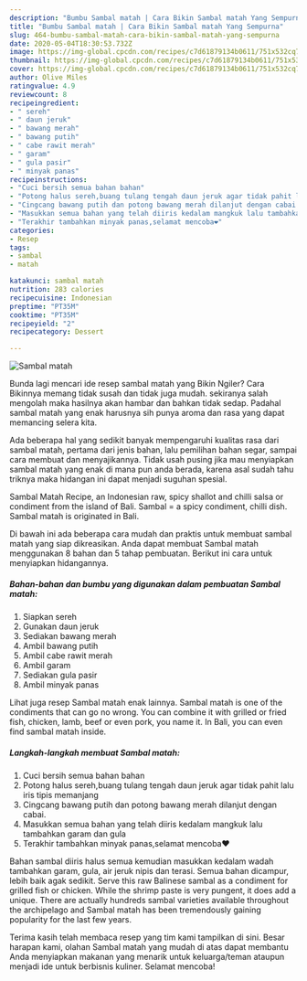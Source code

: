 ```yaml
---
description: "Bumbu Sambal matah | Cara Bikin Sambal matah Yang Sempurna"
title: "Bumbu Sambal matah | Cara Bikin Sambal matah Yang Sempurna"
slug: 464-bumbu-sambal-matah-cara-bikin-sambal-matah-yang-sempurna
date: 2020-05-04T18:30:53.732Z
image: https://img-global.cpcdn.com/recipes/c7d61879134b0611/751x532cq70/sambal-matah-foto-resep-utama.jpg
thumbnail: https://img-global.cpcdn.com/recipes/c7d61879134b0611/751x532cq70/sambal-matah-foto-resep-utama.jpg
cover: https://img-global.cpcdn.com/recipes/c7d61879134b0611/751x532cq70/sambal-matah-foto-resep-utama.jpg
author: Olive Miles
ratingvalue: 4.9
reviewcount: 8
recipeingredient:
- " sereh"
- " daun jeruk"
- " bawang merah"
- " bawang putih"
- " cabe rawit merah"
- " garam"
- " gula pasir"
- " minyak panas"
recipeinstructions:
- "Cuci bersih semua bahan bahan"
- "Potong halus sereh,buang tulang tengah daun jeruk agar tidak pahit lalu iris tipis memanjang"
- "Cingcang bawang putih dan potong bawang merah dilanjut dengan cabai."
- "Masukkan semua bahan yang telah diiris kedalam mangkuk lalu tambahkan garam dan gula"
- "Terakhir tambahkan minyak panas,selamat mencoba❤"
categories:
- Resep
tags:
- sambal
- matah

katakunci: sambal matah 
nutrition: 283 calories
recipecuisine: Indonesian
preptime: "PT35M"
cooktime: "PT35M"
recipeyield: "2"
recipecategory: Dessert

---
```



![Sambal matah](https://img-global.cpcdn.com/recipes/c7d61879134b0611/751x532cq70/sambal-matah-foto-resep-utama.jpg)

Bunda lagi mencari ide resep sambal matah yang Bikin Ngiler? Cara Bikinnya memang tidak susah dan tidak juga mudah. sekiranya salah mengolah maka hasilnya akan hambar dan bahkan tidak sedap. Padahal sambal matah yang enak harusnya sih punya aroma dan rasa yang dapat memancing selera kita.

Ada beberapa hal yang sedikit banyak mempengaruhi kualitas rasa dari sambal matah, pertama dari jenis bahan, lalu pemilihan bahan segar, sampai cara membuat dan menyajikannya. Tidak usah pusing jika mau menyiapkan sambal matah yang enak di mana pun anda berada, karena asal sudah tahu triknya maka hidangan ini dapat menjadi suguhan spesial.

Sambal Matah Recipe, an Indonesian raw, spicy shallot and chilli salsa or condiment from the island of Bali. Sambal = a spicy condiment, chilli dish. Sambal matah is originated in Bali.


Di bawah ini ada beberapa cara mudah dan praktis untuk membuat sambal matah yang siap dikreasikan. Anda dapat membuat Sambal matah menggunakan 8 bahan dan 5 tahap pembuatan. Berikut ini cara untuk menyiapkan hidangannya.

<!--inarticleads1-->

##### Bahan-bahan dan bumbu yang digunakan dalam pembuatan Sambal matah:

1. Siapkan  sereh
1. Gunakan  daun jeruk
1. Sediakan  bawang merah
1. Ambil  bawang putih
1. Ambil  cabe rawit merah
1. Ambil  garam
1. Sediakan  gula pasir
1. Ambil  minyak panas


Lihat juga resep Sambal matah enak lainnya. Sambal matah is one of the condiments that can go no wrong. You can combine it with grilled or fried fish, chicken, lamb, beef or even pork, you name it. In Bali, you can even find sambal matah inside. 

<!--inarticleads2-->

##### Langkah-langkah membuat Sambal matah:

1. Cuci bersih semua bahan bahan
1. Potong halus sereh,buang tulang tengah daun jeruk agar tidak pahit lalu iris tipis memanjang
1. Cingcang bawang putih dan potong bawang merah dilanjut dengan cabai.
1. Masukkan semua bahan yang telah diiris kedalam mangkuk lalu tambahkan garam dan gula
1. Terakhir tambahkan minyak panas,selamat mencoba❤


Bahan sambal diiris halus semua kemudian masukkan kedalam wadah tambahkan garam, gula, air jeruk nipis dan terasi. Semua bahan dicampur, lebih baik agak sedikit. Serve this raw Balinese sambal as a condiment for grilled fish or chicken. While the shrimp paste is very pungent, it does add a unique. There are actually hundreds sambal varieties available throughout the archipelago and Sambal matah has been tremendously gaining popularity for the last few years. 

Terima kasih telah membaca resep yang tim kami tampilkan di sini. Besar harapan kami, olahan Sambal matah yang mudah di atas dapat membantu Anda menyiapkan makanan yang menarik untuk keluarga/teman ataupun menjadi ide untuk berbisnis kuliner. Selamat mencoba!
